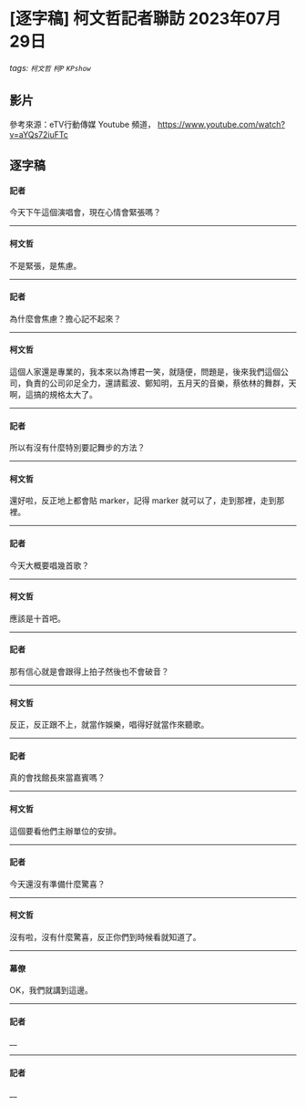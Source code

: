 # [逐字稿] 柯文哲記者聯訪 2023年07月29日

###### tags: `柯文哲` `柯P` `KPshow`

## 影片

參考來源：eTV行動傳媒 Youtube 頻道， https://www.youtube.com/watch?v=aYQs72iuFTc


## 逐字稿


#### 記者

今天下午這個演唱會，現在心情會緊張嗎？

---

#### 柯文哲

不是緊張，是焦慮。

---

#### 記者

為什麼會焦慮？擔心記不起來？

---

#### 柯文哲

這個人家還是專業的，我本來以為博君一笑，就隨便，問題是，後來我們這個公司，負責的公司卯足全力，還請藍波、鄭知明，五月天的音樂，蔡依林的舞群，天啊，這搞的規格太大了。

---

#### 記者

所以有沒有什麼特別要記舞步的方法？

---

#### 柯文哲

還好啦，反正地上都會貼 marker，記得 marker 就可以了，走到那裡，走到那裡。

---

#### 記者

今天大概要唱幾首歌？

---

#### 柯文哲

應該是十首吧。

---

#### 記者

那有信心就是會跟得上拍子然後也不會破音？

---

#### 柯文哲

反正，反正跟不上，就當作娛樂，唱得好就當作來聽歌。

---

#### 記者

真的會找館長來當嘉賓嗎？

---

#### 柯文哲

這個要看他們主辦單位的安排。

---

#### 記者

今天還沒有準備什麼驚喜？

---

#### 柯文哲

沒有啦，沒有什麼驚喜，反正你們到時候看就知道了。

---

#### 幕僚

OK，我們就講到這邊。

---

#### 記者

__


---

#### 記者

__
